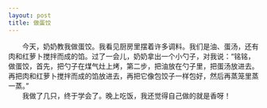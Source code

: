 ```yaml
---
layout: post
title: 做蛋饺
---
```



　　今天，奶奶教我做蛋饺。我看见厨房里摆着许多调料。我们是油、蛋汤，还有肉和红萝卜搅拌而成的馅。过了一会儿，奶奶拿出一个小勺子，对我说：“铭铭，做蛋饺，首先，把勺子在煤气灶上烤，第二步，把油放在勺子里，把蛋汤放进去。再把肉和红萝卜搅拌而成的馅放进去，再把它像包饺子一样包好，然后再蒸笼里蒸一蒸。”   
　　我做了几只，终于学会了。晚上吃饭，我还觉得自己做的就是香呀！  
